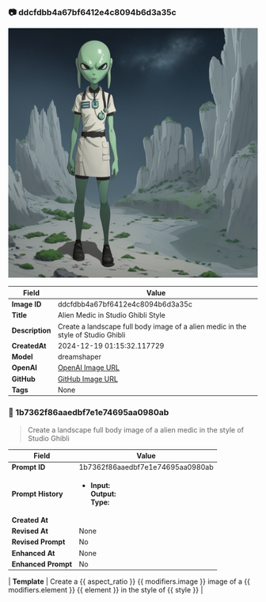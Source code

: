 

### 📷 ddcfdbb4a67bf6412e4c8094b6d3a35c 


![data.id](./ddcfdbb4a67bf6412e4c8094b6d3a35c.jpg)


| Field          | Value                                                                                                                     |
|----------------|---------------------------------------------------------------------------------------------------------------------------|
| **Image ID**             | ddcfdbb4a67bf6412e4c8094b6d3a35c                                                                                                             |
| **Title**           | Alien Medic in Studio Ghibli Style                                                                                                       |
| **Description**           | Create a landscape full body image of a alien medic in the style of Studio Ghibli                                                                                                       |
| **CreatedAt**        | 2024-12-19 01:15:32.117729                                                                                                        |
| **Model**        | dreamshaper                                                                                                        |
| **OpenAI**         | [OpenAI Image URL](http://192.168.1.85:8081/generated-images/b641479964781.png)                                                                                |
| **GitHub**         | [GitHub Image URL](https://raw.githubusercontent.com/Caneta-Silva/weeb/refs/heads/main/images/ddcfdbb4a67bf6412e4c8094b6d3a35c/ddcfdbb4a67bf6412e4c8094b6d3a35c.jpg)                                                                                |
| **Tags**       | None                                                                                                                   |

### 📜 1b7362f86aaedbf7e1e74695aa0980ab

> Create a landscape full body image of a alien medic in the style of Studio Ghibli

| Field          | Value                                                                                                                                                                      |
|----------------|----------------------------------------------------------------------------------------------------------------------------------------------------------------------------|
| **Prompt ID**  | 1b7362f86aaedbf7e1e74695aa0980ab                                                                                                                                                            |
| **Prompt History** | <ul><li>**Input:**  <br> **Output:**  <br> **Type:** </li></ul> |
| **Created At** |                                                                                                                                                    |
| **Revised At** | None                                                                                                                                                   |
| **Revised Prompt** | No                                                                                                                                                                      |
| **Enhanced At** | None                                                                                                                                                  |
| **Enhanced Prompt** | No                                                                                                                                                                    |

| **Template**   | Create a {{ aspect_ratio }} {{ modifiers.image }} image of a {{ modifiers.element }} {{ element }} in the style of {{ style }}                                                                                                                                           |


